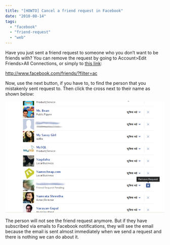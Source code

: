 ```yaml
---
title: "[HOWTO] Cancel a friend request in Facebook"
date: "2010-08-14"
tags: 
  - "facebook"
  - "friend-request"
  - "web"
---
```


Have you just sent a friend request to someone who you don’t want to be friends with? You can remove the request by going to Account>Edit Friends>All Connections, or simply to [this link](http://www.facebook.com/friends/?filter=ac):

http://www.facebook.com/friends/?filter=ac

Now, use the next button, if you have to, to find the person that you mistakenly sent request to. Then click the cross next to their name as shown below:

![](images/facebook-remove-request.png)

The person will not see the friend request anymore. But if they have subscribed via emails to Facebook notifications, they will see the email because the email is sent almost immediately when we send a request and there is nothing we can do about it.
